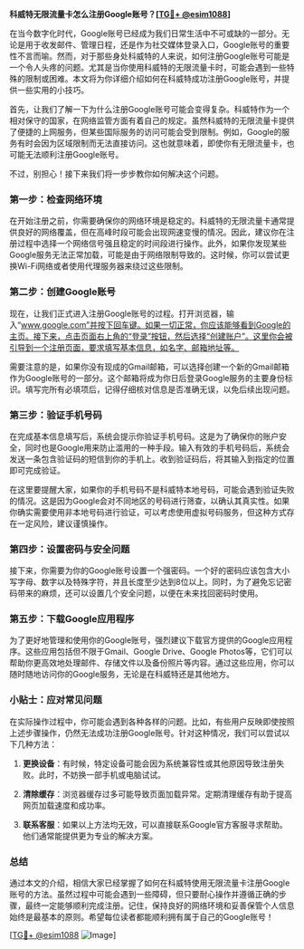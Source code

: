 **科威特无限流量卡怎么注册Google账号？[[TG💪+ @esim1088](https://t.me/s/esim1088)]**

在当今数字化时代，Google账号已经成为我们日常生活中不可或缺的一部分。无论是用于收发邮件、管理日程，还是作为社交媒体登录入口，Google账号的重要性不言而喻。然而，对于那些身处科威特的人来说，如何注册Google账号可能是一个令人头疼的问题。尤其是当你使用科威特的无限流量卡时，可能会遇到一些特殊的限制或困难。本文将为你详细介绍如何在科威特成功注册Google账号，并提供一些实用的小技巧。

首先，让我们了解一下为什么注册Google账号可能会变得复杂。科威特作为一个相对保守的国家，在网络监管方面有着自己的规定。虽然科威特的无限流量卡提供了便捷的上网服务，但某些国际服务的访问可能会受到限制。例如，Google的服务有时会因为区域限制而无法直接访问。这也就意味着，即使你有无限流量卡，也可能无法顺利注册Google账号。

不过，别担心！接下来我们将一步步教你如何解决这个问题。

### 第一步：检查网络环境

在开始注册之前，你需要确保你的网络环境是稳定的。科威特的无限流量卡通常提供良好的网络覆盖，但在高峰时段可能会出现网速变慢的情况。因此，建议你在注册过程中选择一个网络信号强且稳定的时间段进行操作。此外，如果你发现某些Google服务无法正常加载，可能是由于网络限制导致的。这时候，你可以尝试更换Wi-Fi网络或者使用代理服务器来绕过这些限制。

### 第二步：创建Google账号

现在，让我们正式进入注册Google账号的过程。打开浏览器，输入“www.google.com”并按下回车键。如果一切正常，你应该能够看到Google的主页。接下来，点击页面右上角的“登录”按钮，然后选择“创建账户”。这里你会被引导到一个注册页面，要求填写基本信息，如名字、邮箱地址等。

需要注意的是，如果你没有现成的Gmail邮箱，可以选择创建一个新的Gmail邮箱作为Google账号的一部分。这个邮箱将成为你日后登录Google服务的主要身份标识。填写完所有必填项后，记得仔细核对信息是否准确无误，以免后续出现问题。

### 第三步：验证手机号码

在完成基本信息填写后，系统会提示你验证手机号码。这是为了确保你的账户安全，同时也是Google用来防止滥用的一种手段。输入有效的手机号码后，系统会发送一条包含验证码的短信到你的手机上。收到验证码后，将其输入到指定的位置即可完成验证。

在这里要提醒大家，如果你的手机号码不是科威特本地号码，可能会遇到验证失败的情况。这是因为Google会对不同地区的号码进行筛查，以确认其真实性。如果你确实需要使用非本地号码进行验证，可以考虑使用虚拟号码服务，但这种方式存在一定风险，建议谨慎操作。

### 第四步：设置密码与安全问题

接下来，你需要为你的Google账号设置一个强密码。一个好的密码应该包含大小写字母、数字以及特殊字符，并且长度至少达到8位以上。同时，为了避免忘记密码带来的麻烦，还可以设置几个安全问题，以便在未来找回密码时使用。

### 第五步：下载Google应用程序

为了更好地管理和使用你的Google账号，强烈建议下载官方提供的Google应用程序。这些应用包括但不限于Gmail、Google Drive、Google Photos等，它们可以帮助你更高效地处理邮件、存储文件以及备份照片等内容。通过这些应用，你可以随时随地访问你的Google服务，无论是在科威特还是其他地方。

### 小贴士：应对常见问题

在实际操作过程中，你可能会遇到各种各样的问题。比如，有些用户反映即使按照上述步骤操作，仍然无法成功注册Google账号。针对这种情况，我们可以尝试以下几种方法：

1. **更换设备**：有时候，特定设备可能会因为系统兼容性或其他原因导致注册失败。此时，不妨换一部手机或电脑试试。
   
2. **清除缓存**：浏览器缓存过多可能导致页面加载异常。定期清理缓存有助于提高网页加载速度和成功率。
   
3. **联系客服**：如果以上方法均无效，可以直接联系Google官方客服寻求帮助。他们通常能提供更为专业的解决方案。

### 总结

通过本文的介绍，相信大家已经掌握了如何在科威特使用无限流量卡注册Google账号的方法。虽然过程中可能会遇到一些障碍，但只要耐心操作并遵循正确的步骤，最终一定能够顺利完成注册。记住，保持良好的网络环境和妥善保管个人信息始终是最基本的原则。希望每位读者都能顺利拥有属于自己的Google账号！

[[TG💪+ @esim1088](https://t.me/s/esim1088) ![Image](https://i.postimg.cc/4NQfJmqS/Snipaste-2025-05-13-00-14-12.png)]